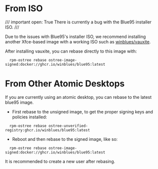 

# From ISO

/// important
    open: True
There is currently a bug with the Blue95 installer ISO.
///

Due to the issues with Blue95's installer ISO, we recommend installing another Xfce-based image with a working ISO such as [winblues/vauxite](https://github.com/winblues/vauxite).

After installing vauxite, you can rebase directly to this image with:

```
  rpm-ostree rebase ostree-image-signed:docker://ghcr.io/winblues/blue95:latest
```

# From Other Atomic Desktops
If you are currently using an atomic desktop, you can rebase to the latest blue95 image.

- First rebase to the unsigned image, to get the proper signing keys and policies installed:

```
  rpm-ostree rebase ostree-unverified-registry:ghcr.io/winblues/blue95:latest
```

- Reboot and then rebase to the signed image, like so:

```
  rpm-ostree rebase ostree-image-signed:docker://ghcr.io/winblues/blue95:latest
```

It is recommended to create a new user after rebasing.

